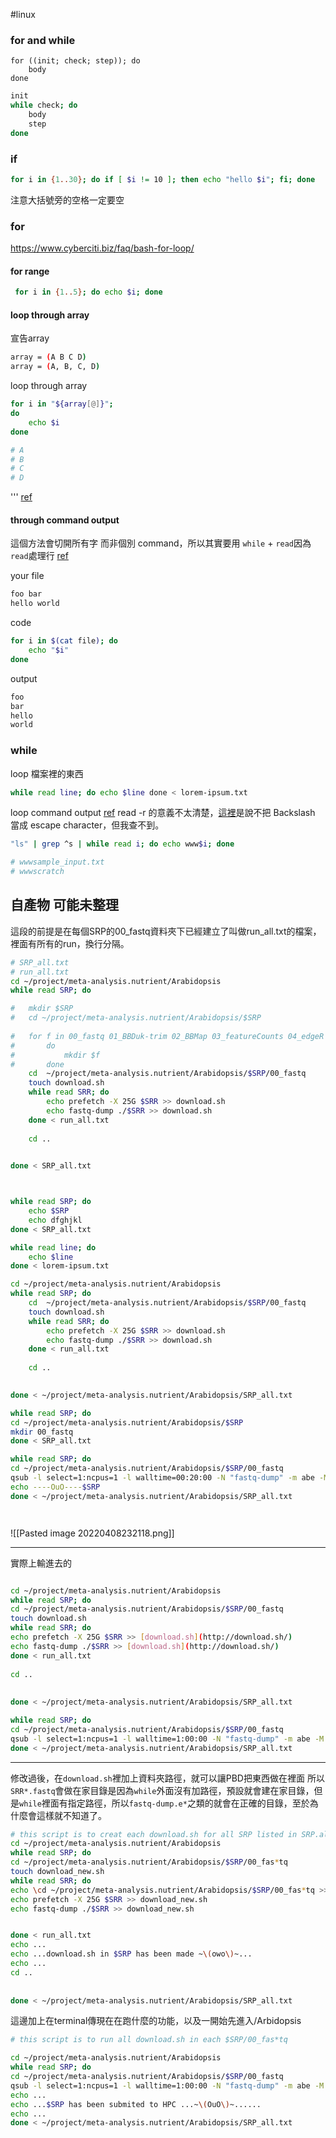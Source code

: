 
#linux 

### for and while
```
for ((init; check; step)); do
    body
done
```
```bash
init
while check; do
    body
    step
done
```

### if
```bash
for i in {1..30}; do if [ $i != 10 ]; then echo "hello $i"; fi; done
```
注意大括號旁的空格一定要空
### for
https://www.cyberciti.biz/faq/bash-for-loop/

#### for range
```bash
 for i in {1..5}; do echo $i; done


```
#### loop through array
宣告array
```bash
array = (A B C D)
array = (A, B, C, D)
```

loop through array
```bash
for i in "${array[@]}"; 
do
	echo $i
done

# A
# B
# C
# D

```
'''
[ref](https://gary840227.medium.com/linux-bash-array-%E4%BB%8B%E7%B4%B9-6e30ffe87978)
####  through command output
這個方法會切開所有字 而非個別 command，所以其實要用 `while` + `read`因為`read`處理行 [ref](https://stackoverflow.com/questions/35927760/how-can-i-loop-over-the-output-of-a-shell-command)

your file
```bash
foo bar
hello world
```

code
```bash
for i in $(cat file); do
    echo "$i"
done

```

output
```bash
foo
bar
hello
world
```

### while
loop 檔案裡的東西
```bash
while read line; do echo $line done < lorem-ipsum.txt
```

loop command output [ref](https://stackoverflow.com/questions/35927760/how-can-i-loop-over-the-output-of-a-shell-command)
read -r 的意義不太清楚，[這裡](https://unix.stackexchange.com/questions/192786/what-is-the-meaning-of-read-r)是說不把 Backslash 當成 escape character，但我查不到。
```bash
"ls" | grep ^s | while read i; do echo www$i; done

# wwwsample_input.txt
# wwwscratch

```


## 自產物 可能未整理
這段的前提是在每個SRP的00_fastq資料夾下已經建立了叫做run_all.txt的檔案，裡面有所有的run，換行分隔。
```bash
# SRP_all.txt
# run_all.txt
cd ~/project/meta-analysis.nutrient/Arabidopsis
while read SRP; do

#	mkdir $SRP
#	cd ~/project/meta-analysis.nutrient/Arabidopsis/$SRP
	
#	for f in 00_fastq 01_BBDuk-trim 02_BBMap 03_featureCounts 04_edgeR
#		do
#			mkdir $f
#		done
	cd  ~/project/meta-analysis.nutrient/Arabidopsis/$SRP/00_fastq
	touch download.sh
	while read SRR; do
		echo prefetch -X 25G $SRR >> download.sh
		echo fastq-dump ./$SRR >> download.sh
	done < run_all.txt
		
	cd ..
	

done < SRP_all.txt



```

```bash

while read SRP; do
	echo $SRP
	echo dfghjkl
done < SRP_all.txt

```

```bash
while read line; do 
	echo $line 
done < lorem-ipsum.txt

```


```bash
cd ~/project/meta-analysis.nutrient/Arabidopsis
while read SRP; do
	cd  ~/project/meta-analysis.nutrient/Arabidopsis/$SRP/00_fastq
	touch download.sh
	while read SRR; do
		echo prefetch -X 25G $SRR >> download.sh
		echo fastq-dump ./$SRR >> download.sh
	done < run_all.txt
		
	cd ..
	

done < ~/project/meta-analysis.nutrient/Arabidopsis/SRP_all.txt

```

```bash
while read SRP; do 
cd ~/project/meta-analysis.nutrient/Arabidopsis/$SRP
mkdir 00_fastq
done < SRP_all.txt
```

```bash
while read SRP; do
cd ~/project/meta-analysis.nutrient/Arabidopsis/$SRP/00_fastq
qsub -l select=1:ncpus=1 -l walltime=00:20:00 -N "fastq-dump" -m abe -M "harewhite0@gmail.com" download.sh
echo ----OuO----$SRP
done < ~/project/meta-analysis.nutrient/Arabidopsis/SRP_all.txt




```
![[Pasted image 20220408232118.png]]


---

實際上輸進去的
```bash

cd ~/project/meta-analysis.nutrient/Arabidopsis  
while read SRP; do  
cd ~/project/meta-analysis.nutrient/Arabidopsis/$SRP/00_fastq  
touch download.sh 
while read SRR; do  
echo prefetch -X 25G $SRR >> [download.sh](http://download.sh/)  
echo fastq-dump ./$SRR >> [download.sh](http://download.sh/)  
done < run_all.txt  
  
cd ..  
  
  
done < ~/project/meta-analysis.nutrient/Arabidopsis/SRP_all.txt
```


```bash
while read SRP; do  
cd ~/project/meta-analysis.nutrient/Arabidopsis/$SRP/00_fastq  
qsub -l select=1:ncpus=1 -l walltime=1:00:00 -N "fastq-dump" -m abe -M "YOUREMAIL@gmail.com" download.sh 
done < ~/project/meta-analysis.nutrient/Arabidopsis/SRP_all.txt

```
---
修改過後，在`download.sh`裡加上資料夾路徑，就可以讓PBD把東西做在裡面
所以`SRR*.fastq`會做在家目錄是因為`while`外面沒有加路徑，預設就會建在家目錄，但是`while`裡面有指定路徑，所以`fastq-dump.e*`之類的就會在正確的目錄，至於為什麼會這樣就不知道了。
```bash
# this script is to creat each download.sh for all SRP listed in SRP.all. 
cd ~/project/meta-analysis.nutrient/Arabidopsis  
while read SRP; do  
cd ~/project/meta-analysis.nutrient/Arabidopsis/$SRP/00_fas*tq  
touch download_new.sh 
while read SRR; do  
echo \cd ~/project/meta-analysis.nutrient/Arabidopsis/$SRP/00_fas*tq >> download_new.sh 
echo prefetch -X 25G $SRR >> download_new.sh  
echo fastq-dump ./$SRR >> download_new.sh  


done < run_all.txt  
echo ...
echo ...download.sh in $SRP has been made ~\(owo\)~...
echo ...
cd ..  
  
  
done < ~/project/meta-analysis.nutrient/Arabidopsis/SRP_all.txt
```

這邊加上在terminal傳現在在跑什麼的功能，以及一開始先進入/Arbidopsis
```bash
# this script is to run all download.sh in each $SRP/00_fas*tq

cd ~/project/meta-analysis.nutrient/Arabidopsis 
while read SRP; do  
cd ~/project/meta-analysis.nutrient/Arabidopsis/$SRP/00_fastq  
qsub -l select=1:ncpus=1 -l walltime=1:00:00 -N "fastq-dump" -m abe -M "YOUREMAIL@gmail.com" download_new.sh 
echo ...
echo ...$SRP has been submited to HPC ...~\(OuO\)~......
echo ...
done < ~/project/meta-analysis.nutrient/Arabidopsis/SRP_all.txt

```